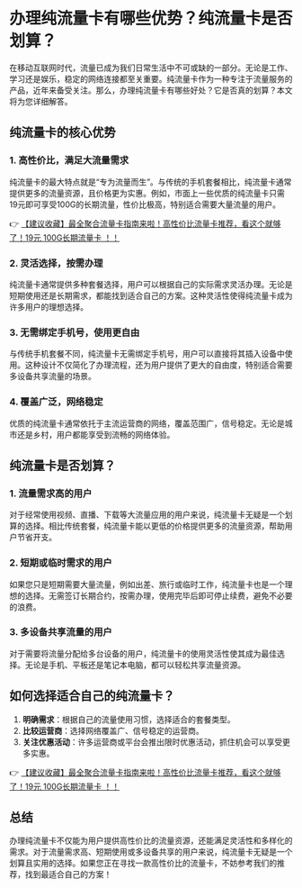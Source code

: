 # 办理纯流量卡有哪些优势？纯流量卡是否划算？

在移动互联网时代，流量已成为我们日常生活中不可或缺的一部分。无论是工作、学习还是娱乐，稳定的网络连接都至关重要。纯流量卡作为一种专注于流量服务的产品，近年来备受关注。那么，办理纯流量卡有哪些好处？它是否真的划算？本文将为您详细解答。

## 纯流量卡的核心优势

### 1. **高性价比，满足大流量需求**
纯流量卡的最大特点就是“专为流量而生”。与传统的手机套餐相比，纯流量卡通常提供更多的流量资源，且价格更为实惠。例如，市面上一些优质的纯流量卡只需19元即可享受100G的长期流量，性价比极高，特别适合需要大量流量的用户。

👉 [【建议收藏】最全聚合流量卡指南来啦！高性价比流量卡推荐，看这个就够了！19元 100G长期流量卡 ！！](https://bit.ly/Liuliangka)

### 2. **灵活选择，按需办理**
纯流量卡通常提供多种套餐选择，用户可以根据自己的实际需求灵活办理。无论是短期使用还是长期需求，都能找到适合自己的方案。这种灵活性使得纯流量卡成为许多用户的理想选择。

### 3. **无需绑定手机号，使用更自由**
与传统手机套餐不同，纯流量卡无需绑定手机号，用户可以直接将其插入设备中使用。这种设计不仅简化了办理流程，还为用户提供了更大的自由度，特别适合需要多设备共享流量的场景。

### 4. **覆盖广泛，网络稳定**
优质的纯流量卡通常依托于主流运营商的网络，覆盖范围广，信号稳定。无论是城市还是乡村，用户都能享受到流畅的网络体验。

## 纯流量卡是否划算？

### 1. **流量需求高的用户**
对于经常使用视频、直播、下载等大流量应用的用户来说，纯流量卡无疑是一个划算的选择。相比传统套餐，纯流量卡能以更低的价格提供更多的流量资源，帮助用户节省开支。

### 2. **短期或临时需求的用户**
如果您只是短期需要大量流量，例如出差、旅行或临时工作，纯流量卡也是一个理想的选择。无需签订长期合约，按需办理，使用完毕后即可停止续费，避免不必要的浪费。

### 3. **多设备共享流量的用户**
对于需要将流量分配给多台设备的用户，纯流量卡的使用灵活性使其成为最佳选择。无论是手机、平板还是笔记本电脑，都可以轻松共享流量资源。

## 如何选择适合自己的纯流量卡？

1. **明确需求**：根据自己的流量使用习惯，选择适合的套餐类型。
2. **比较运营商**：选择网络覆盖广、信号稳定的运营商。
3. **关注优惠活动**：许多运营商或平台会推出限时优惠活动，抓住机会可以享受更多实惠。

👉 [【建议收藏】最全聚合流量卡指南来啦！高性价比流量卡推荐，看这个就够了！19元 100G长期流量卡 ！！](https://bit.ly/Liuliangka)

## 总结

办理纯流量卡不仅能为用户提供高性价比的流量资源，还能满足灵活性和多样化的需求。对于流量需求高、短期使用或多设备共享的用户来说，纯流量卡无疑是一个划算且实用的选择。如果您正在寻找一款高性价比的流量卡，不妨参考我们的推荐，找到最适合自己的方案！